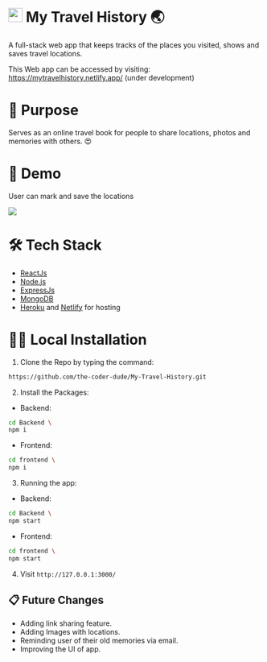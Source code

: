# <img src="https://i.ibb.co/WBNSYtm/t-icon.png" width="28px"> My Travel History 🌏 

A full-stack web app that keeps tracks of the places you visited, shows and saves travel locations.


This Web app can be accessed by visiting: https://mytravelhistory.netlify.app/ (under development)


# 🤔 Purpose

Serves as an online travel book for people to share locations, photos and memories with others. 😍


# 🧐 Demo

User can mark and save the locations 

<img src="https://i.ibb.co/z5BHjQq/Screenshot-from-2021-06-23-20-55-58.png">


# 🛠 Tech Stack

* [ReactJs](https://reactjs.org/)
* [Node.js](https://nodejs.org/en/)
* [ExpressJs](https://expressjs.com/)
* [MongoDB](https://www.mongodb.com/)
* [Heroku](http://heroku.com/) and [Netlify](https://www.netlify.com/) for hosting

# 👨‍🔧 Local Installation

1. Clone the Repo by typing the command:
```sh
https://github.com/the-coder-dude/My-Travel-History.git
```
2. Install the Packages: 

  * Backend:
   ```sh
   cd Backend \ 
   npm i
   ```
  * Frontend:
   ```sh
   cd frontend \ 
   npm i
   ```
3. Running the app:


  * Backend:
   ```sh
   cd Backend \ 
   npm start
   ```
  * Frontend:
   ```sh
   cd frontend \ 
   npm start
   ```

4. Visit `http://127.0.0.1:3000/`

## 📋 Future Changes

- Adding link sharing feature.
- Adding Images with locations.
- Reminding user of their old memories via email.
- Improving the UI of app.

